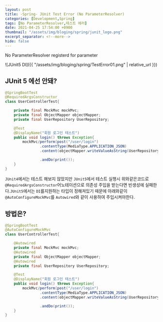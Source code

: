 ```yaml
---
layout: post
title: -Spring- JUnit Test Error (No ParameterResolver)
categories: [Development,Spring]
tags: [No ParameterResolver,테스트 에러]
date: 2021-04-25 17:54:00 +0900
thumbnail: "/assets/img/bloging/spring/junit_logo.png"
excerpt_separator: <!--more-->
hide: false
---
```

No ParameterResolver registerd for parameter

<!--more-->

![JUnit5 DI]({{ "/assets/img/bloging/spring/TestError01.png" | relative_url }})

## JUnit 5 에선 안돼?

```java
@SpringBootTest
@RequiredArgsConstructor
class UserControllerTest{

    private final MockMvc mockMvc;
    private final ObjectMapper objectMapper;
    private final UserRepository UserRepository;

    @Test
    @DisplayName("회원 로그인 테스트")
    public void login() throws Exception{
        mockMvc/perform(post("/user/login")
                .contentType(MediaType.APPLICATION_JSON)
                .content(objectMapper.writeValueAsString(UserRepository.createUser())))

                .andDo(print());
    }
}
```
`JUnit4`에서는 테스트 해보지 않았지만 `JUnit5`에서 테스트 실행시 위와같은코드로 `@RequiredArgsConstructor`어노테이션으로 의존성 주입을 받는다면 빈생성에 실패한다.`JUnit5`에서는 `DI`를지원하는 타입이 정해져있기 때문에 아래와같이 `@AutoConfigureMockMvc`를 `Autowired`와 같이 사용하여 주입시켜야한다.

## 방법은?
```java
@SpringBootTest
@AutoConfigureMockMvc
class UserControllerTest{

    @Autowired
    private final MockMvc mockMvc;
    @Autowired
    private final ObjectMapper objectMapper;
    @Autowired
    private final UserRepository UserRepository;

    @Test
    @DisplayName("회원 로그인 테스트")
    public void login() throws Exception{
        mockMvc/perform(post("/user/login")
                .contentType(MediaType.APPLICATION_JSON)
                .content(objectMapper.writeValueAsString(UserRepository.createUser())))

                .andDo(print());
    }
}
```
